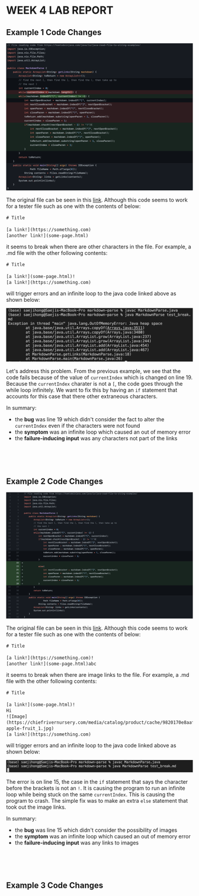 # **WEEK 4 LAB REPORT**

## Example 1 Code Changes

![Image](pic2-1.png)

The original file can be seen in this [link](MarkdownParse.java). Although this code seems to work for a tester file such as one with the contents of below:
```
# Title

[a link!](https://something.com)
[another link!](some-page.html)
```

it seems to break when there are other characters in the file. For example, a .md file with the other following contents:
```
# Title

[a link!](some-page.html)!
[a link!](https://something.com)
```

will trigger errors and an infinite loop to the java code linked above as shown below:

![Image](pic2-2.png)

Let's address this problem. From the previous example, we see that the code fails because of the value of `currentIndex` which is changed on line 19. Because the `currentIndex` charater is not a `[`, the code goes through the while loop infinitely. We want to fix this by having an `if` statement that accounts for this case that there other extraneous characters.

In summary:
* the **bug** was line 19 which didn't consider the fact to alter the `currentIndex` even if the characters were not found
* the **symptom** was an infinite loop which caused an out of memory error
* the **failure-inducing input** was any characters not part of the links
<br>
<br>
<br>


## Example 2 Code Changes

![Image](pic2-3.png)

The original file can be seen in this [link](MarkdownParseChange.java). Although this code seems to work for a tester file such as one with the contents of below:
```
# Title

[a link!](https://something.com)!
[another link!](some-page.html)abc
```

it seems to break when there are image links to the file. For example, a .md file with the other following contents:

```
# Title

[a link!](some-page.html)!
Hi
![Image](https://chiefrivernursery.com/media/catalog/product/cache/9820170e8aaf17063e79ec8448f2da6f/g/a/gala-apple-fruit_1.jpg)
[a link!](https://something.com)
```

will trigger errors and an infinite loop to the java code linked above as shown below:

![Image](pic2-4.png)

The error is on line 15, the case in the `if` statement that says the character before the brackets is not an `!`. It is causing the program to run an infinite loop while being stuck on the same `currentIndex`. This is causing the program to crash. The simple fix was to make an extra `else` statement that took out the image links.

In summary:
* the **bug** was line 15 which didn't consider the possibility of images
* the **symptom** was an infinite loop which caused an out of memory error
* the **failure-inducing input** was any links to images
<br>
<br>
<br>

## Example 3 Code Changes
